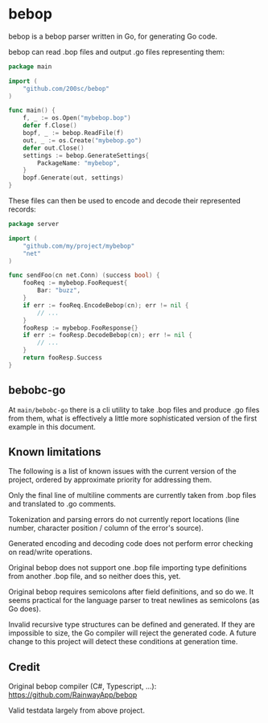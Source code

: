 # bebop

bebop is a bebop parser written in Go, for generating Go code.

bebop can read .bop files and output .go files representing them:

```go
package main

import (
    "github.com/200sc/bebop"
)

func main() {
    f, _ := os.Open("mybebop.bop")
    defer f.Close()
    bopf, _ := bebop.ReadFile(f)
    out, _ := os.Create("mybebop.go")
    defer out.Close()
    settings := bebop.GenerateSettings{
        PackageName: "mybebop",
    }
    bopf.Generate(out, settings)
}
```

These files can then be used to encode and decode their represented records:

```go
package server

import (
    "github.com/my/project/mybebop"
    "net"
)

func sendFoo(cn net.Conn) (success bool) {
    fooReq := mybebop.FooRequest{
        Bar: "buzz",
    }
    if err := fooReq.EncodeBebop(cn); err != nil {
        // ...
    }
    fooResp := mybebop.FooResponse{}
    if err := fooResp.DecodeBebop(cn); err != nil {
        // ...
    }
    return fooResp.Success
}

```

## bebobc-go

At `main/bebobc-go` there is a cli utility to take .bop files and produce .go files from them, what is effectively a
little more sophisticated version of the first example in this document.

## Known limitations

The following is a list of known issues with the current version of the project, ordered by approximate priority for addressing them.


Only the final line of multiline comments are currently taken from .bop files and translated to .go comments.

Tokenization and parsing errors do not currently report locations (line number, character position / column of the error's source).

Generated encoding and decoding code does not perform error checking on read/write operations.

Original bebop does not support one .bop file importing type definitions from another .bop file, and so neither does this, yet.

Original bebop requires semicolons after field definitions, and so do we. It seems practical for the language parser to
treat newlines as semicolons (as Go does).

Invalid recursive type structures can be defined and generated. If they are impossible to size, the Go compiler will reject the generated code.
A future change to this project will detect these conditions at generation time.


## Credit

Original bebop compiler (C#, Typescript, ...): https://github.com/RainwayApp/bebop

Valid testdata largely from above project.
